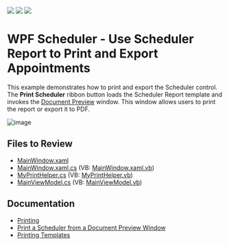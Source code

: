 <!-- default badges list -->
![](https://img.shields.io/endpoint?url=https://codecentral.devexpress.com/api/v1/VersionRange/128656069/17.2.3%2B)
[![](https://img.shields.io/badge/Open_in_DevExpress_Support_Center-FF7200?style=flat-square&logo=DevExpress&logoColor=white)](https://supportcenter.devexpress.com/ticket/details/T581109)
[![](https://img.shields.io/badge/📖_How_to_use_DevExpress_Examples-e9f6fc?style=flat-square)](https://docs.devexpress.com/GeneralInformation/403183)
<!-- default badges end -->

# WPF Scheduler - Use Scheduler Report to Print and Export Appointments

This example demonstrates how to print and export the Scheduler control. The **Print Scheduler** ribbon button loads the Scheduler Report template and invokes the [Document Preview](https://docs.devexpress.com/XtraReports/15016/wpf-reporting/wpf-reporting-document-preview) window. This window allows users to print the report or export it to PDF.

![image](./media/6fd128a0-1b4f-44f4-b021-f7b7efd0afe9.png)

## Files to Review

* [MainWindow.xaml](./CS/PrintingExample/MainWindow.xaml)
* [MainWindow.xaml.cs](./CS/PrintingExample/MainWindow.xaml.cs) (VB: [MainWindow.xaml.vb](./VB/PrintingExample/MainWindow.xaml.vb))
* [MyPrintHelper.cs](./CS/PrintingExample/MyPrintHelper.cs) (VB: [MyPrintHelper.vb](./VB/PrintingExample/MyPrintHelper.vb))
* [MainViewModel.cs](./CS/PrintingExample/ViewModel/MainViewModel.cs) (VB: [MainViewModel.vb](./VB/PrintingExample/ViewModel/MainViewModel.vb))

## Documentation

* [Printing](https://docs.devexpress.com/WPF/119773/controls-and-libraries/scheduler/printing)
* [Print a Scheduler from a Document Preview Window](https://docs.devexpress.com/WPF/119770/controls-and-libraries/scheduler/examples/how-to-print-a-scheduler-using-reports-from-a-document-preview-window)
* [Printing Templates](https://docs.devexpress.com/WPF/400666/controls-and-libraries/scheduler/printing-templates)
